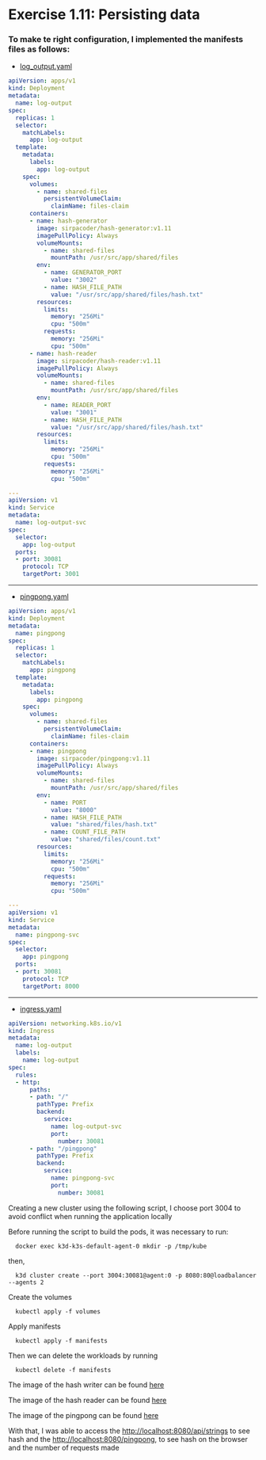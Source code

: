 # Exercise 1.11: Persisting data

### To make te right configuration, I implemented the manifests files as follows:

- [log_output.yaml](manifests/log_output.yaml)
```yaml
apiVersion: apps/v1
kind: Deployment
metadata:
  name: log-output
spec:
  replicas: 1
  selector:
    matchLabels:
      app: log-output
  template:
    metadata:
      labels:
        app: log-output
    spec:
      volumes:
        - name: shared-files
          persistentVolumeClaim:
            claimName: files-claim
      containers:
      - name: hash-generator
        image: sirpacoder/hash-generator:v1.11
        imagePullPolicy: Always
        volumeMounts:
          - name: shared-files
            mountPath: /usr/src/app/shared/files
        env:
          - name: GENERATOR_PORT
            value: "3002"
          - name: HASH_FILE_PATH
            value: "/usr/src/app/shared/files/hash.txt"
        resources:
          limits:
            memory: "256Mi"
            cpu: "500m"
          requests:
            memory: "256Mi"
            cpu: "500m"
      - name: hash-reader
        image: sirpacoder/hash-reader:v1.11
        imagePullPolicy: Always
        volumeMounts:
          - name: shared-files
            mountPath: /usr/src/app/shared/files
        env:
          - name: READER_PORT
            value: "3001"
          - name: HASH_FILE_PATH
            value: "/usr/src/app/shared/files/hash.txt"
        resources:
          limits:
            memory: "256Mi"
            cpu: "500m"
          requests:
            memory: "256Mi"
            cpu: "500m"

---
apiVersion: v1
kind: Service
metadata:
  name: log-output-svc
spec:
  selector:
    app: log-output
  ports:
  - port: 30081
    protocol: TCP
    targetPort: 3001
```
___
- [pingpong.yaml](manifests/pingpong.yaml)

```yaml
apiVersion: apps/v1
kind: Deployment
metadata:
  name: pingpong
spec:
  replicas: 1
  selector:
    matchLabels:
      app: pingpong
  template:
    metadata:
      labels:
        app: pingpong
    spec:
      volumes:
        - name: shared-files
          persistentVolumeClaim:
            claimName: files-claim
      containers:
      - name: pingpong
        image: sirpacoder/pingpong:v1.11
        imagePullPolicy: Always
        volumeMounts:
          - name: shared-files
            mountPath: /usr/src/app/shared/files
        env:
          - name: PORT
            value: "8000"
          - name: HASH_FILE_PATH
            value: "shared/files/hash.txt"
          - name: COUNT_FILE_PATH
            value: "shared/files/count.txt"
        resources:
          limits:
            memory: "256Mi"
            cpu: "500m"
          requests:
            memory: "256Mi"
            cpu: "500m"

---
apiVersion: v1
kind: Service
metadata:
  name: pingpong-svc
spec:
  selector:
    app: pingpong
  ports:
  - port: 30081
    protocol: TCP
    targetPort: 8000
```
___
- [ingress.yaml](./manifests/ingress.yaml)
```yaml
apiVersion: networking.k8s.io/v1
kind: Ingress
metadata:
  name: log-output
  labels:
    name: log-output
spec:
  rules:
  - http:
      paths:
      - path: "/"
        pathType: Prefix
        backend:
          service:
            name: log-output-svc
            port:
              number: 30081
      - path: "/pingpong"
        pathType: Prefix
        backend:
          service:
            name: pingpong-svc
            port:
              number: 30081
```

Creating a new cluster using the following script, I choose port 3004 to avoid conflict when running the application locally

Before running the script to build the pods, it was necessary to run:

```shell
  docker exec k3d-k3s-default-agent-0 mkdir -p /tmp/kube
```
then,
```shell
  k3d cluster create --port 3004:30081@agent:0 -p 8080:80@loadbalancer --agents 2
```

Create the volumes
```shell
  kubectl apply -f volumes
```
Apply manifests
```shell
  kubectl apply -f manifests
```

Then we can delete the workloads by running
```shell
  kubectl delete -f manifests
```

The image of the hash writer can be found [here](https://hub.docker.com/repository/docker/sirpacoder/hash-generator/general)

The image of the hash reader can be found [here](https://hub.docker.com/repository/docker/sirpacoder/hash-reader/general)

The image of the pingpong can be found [here](https://hub.docker.com/repository/docker/sirpacoder/pingpong/general)

With that,
I was able
to access the [http://localhost:8080/api/strings](http://localhost:8080/api/strings)
to see hash and the [http://localhost:8080/pingpong](http://localhost:8080/pingpong),
to see hash on the browser and the number of requests made
